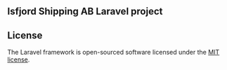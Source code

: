 ## Isfjord Shipping AB Laravel project

## License

The Laravel framework is open-sourced software licensed under the [MIT license](https://opensource.org/licenses/MIT).
